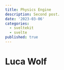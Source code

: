 ```yaml
---
title: Physics Engine
description: Second post.
date: '2023-03-06'
categories:
  - sveltekit
  - svelte
published: true
---
```


# Luca Wolf
